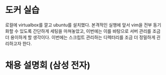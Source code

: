 # 도커 실습
로컬에 virtualbox를 깔고  ubuntu를 설치했다.
본격적인 실행에 앞서 vim을 전부 동기화할 수 있도록 간단하게 세팅을 마쳐놓았고, 이번에는 이를 바탕으로 서버 관리를 조금 더 용이하게 할 생각이다.
이번에는 스크립트 관리하는 디렉터리를 조금 더 정밀하게 괸리하고자 한다. 

# 채용 설명회 (삼성 전자)

